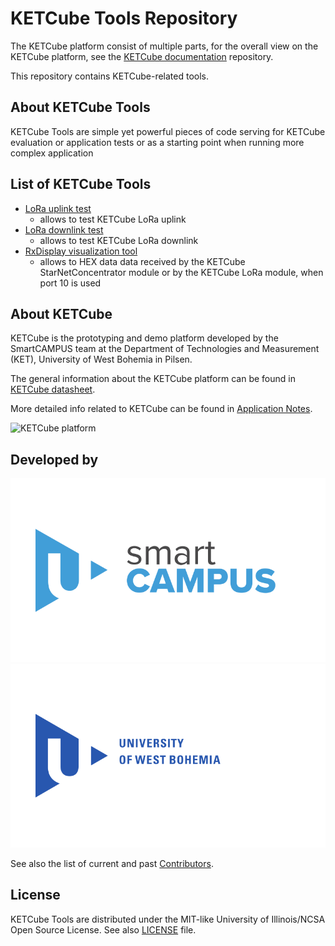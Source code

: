 # KETCube Tools Repository

The KETCube platform consist of multiple parts, for the overall view on the 
KETCube platform, see the 
[KETCube documentation](https://github.com/SmartCAMPUSZCU/KETCube-docs)
repository.

This repository contains KETCube-related tools.

## About KETCube Tools
KETCube Tools are simple yet powerful pieces of code serving for KETCube evaluation
or application tests or as a starting point when running more complex application

## List of KETCube Tools
* [LoRa uplink test](https://github.com/SmartCAMPUSZCU/KETCube-tools/blob/master/LoRa/ketCube_LoRaUplink.py)
  * allows to test KETCube LoRa uplink
* [LoRa downlink test](https://github.com/SmartCAMPUSZCU/KETCube-tools/blob/master/LoRa/ketCube_LoRaDownlink.py)
  * allows to test KETCube LoRa downlink
* [RxDisplay visualization tool](https://github.com/SmartCAMPUSZCU/KETCube-tools/blob/master/vizualize/ketCube_RxDisplayPlot.py)
  * allows to HEX data data received by the KETCube StarNetConcentrator module or by the KETCube LoRa module, when port 10 is used

## About KETCube

KETCube is the prototyping and demo platform developed by the SmartCAMPUS team 
at the Department of Technologies and Measurement (KET), 
University of West Bohemia in Pilsen.

The general information about the KETCube platform can be found in 
[KETCube datasheet](https://github.com/SmartCAMPUSZCU/KETCube-docs/blob/master/KETCubeDatasheet.pdf).

More detailed info related to KETCube can be found in 
[Application Notes](https://github.com/SmartCAMPUSZCU/KETCube-docs/tree/master/appNotes).

![KETCube platform](https://github.com/SmartCAMPUSZCU/KETCube-docs/blob/master/resources/images/ketCube_all_photo_webQ.jpg)

## Developed by

[![SmartCAMPUS ZCU](https://github.com/SmartCAMPUSZCU/KETCube-docs/blob/master/resources/images/smartCAMPUSZCU_logo.svg)](https://www.smartcampus.cz/en)
[![ZCU](https://github.com/SmartCAMPUSZCU/KETCube-docs/blob/master/resources/images/ZCU_logotype.svg)](https://www.zcu.cz/en)

See also the list of current and past 
[Contributors](https://github.com/SmartCAMPUSZCU/KETCube-tools/blob/master/CONTRIBUTORS).

## License

KETCube Tools are distributed under the MIT-like University of Illinois/NCSA Open Source 
License. 
See also 
[LICENSE](https://github.com/SmartCAMPUSZCU/KETCube-tools/blob/master/LICENSE) file.
